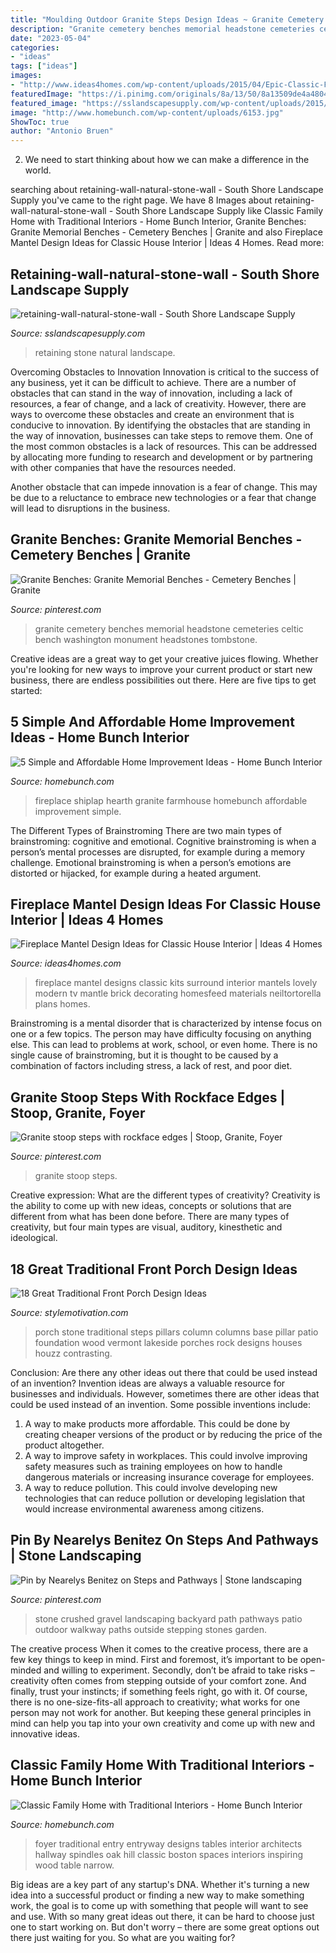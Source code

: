 ```yaml
---
title: "Moulding Outdoor Granite Steps Design Ideas ~ Granite Cemetery Benches Memorial Headstone Cemeteries Celtic Bench Washington Monument Headstones Tombstone"
description: "Granite cemetery benches memorial headstone cemeteries celtic bench washington monument headstones tombstone"
date: "2023-05-04"
categories:
- "ideas"
tags: ["ideas"]
images:
- "http://www.ideas4homes.com/wp-content/uploads/2015/04/Epic-Classic-Fireplace-Mantel-Design-Ideas.jpg"
featuredImage: "https://i.pinimg.com/originals/8a/13/50/8a13509de4a480423882fee7ec3d3cf2.jpg"
featured_image: "https://sslandscapesupply.com/wp-content/uploads/2015/05/retaining-wall-natural-stone-wall.jpg"
image: "http://www.homebunch.com/wp-content/uploads/6153.jpg"
ShowToc: true
author: "Antonio Bruen"
---
```



2. We need to start thinking about how we can make a difference in the world.

	

		
searching about retaining-wall-natural-stone-wall - South Shore Landscape Supply you've came to the right page. We have 8 Images about retaining-wall-natural-stone-wall - South Shore Landscape Supply like Classic Family Home with Traditional Interiors - Home Bunch Interior, Granite Benches: Granite Memorial Benches - Cemetery Benches | Granite and also Fireplace Mantel Design Ideas for Classic House Interior | Ideas 4 Homes. Read more:
		
    
## Retaining-wall-natural-stone-wall - South Shore Landscape Supply

<img loading=lazy src="https://sslandscapesupply.com/wp-content/uploads/2015/05/retaining-wall-natural-stone-wall.jpg" onerror="this.onerror=null;this.src='https://tse3.mm.bing.net/th?id=OIP.RXucFfCtRKGHaf8wSD-D-gHaE8&amp;pid=15.1';" alt="retaining-wall-natural-stone-wall - South Shore Landscape Supply">

_Source: sslandscapesupply.com_

>retaining stone natural landscape. 

	

Overcoming Obstacles to Innovation
Innovation is critical to the success of any business, yet it can be difficult to achieve. There are a number of obstacles that can stand in the way of innovation, including a lack of resources, a fear of change, and a lack of creativity. However, there are ways to overcome these obstacles and create an environment that is conducive to innovation.
By identifying the obstacles that are standing in the way of innovation, businesses can take steps to remove them. One of the most common obstacles is a lack of resources. This can be addressed by allocating more funding to research and development or by partnering with other companies that have the resources needed.

Another obstacle that can impede innovation is a fear of change. This may be due to a reluctance to embrace new technologies or a fear that change will lead to disruptions in the business.

    
## Granite Benches: Granite Memorial Benches - Cemetery Benches | Granite

<img loading=lazy src="https://i.pinimg.com/736x/ee/3c/2a/ee3c2ab9d8a0d580b57df40619cdf2a8--cemetery-granite.jpg" onerror="this.onerror=null;this.src='https://tse3.mm.bing.net/th?id=OIP.Pb3OuI0BWV9WPrw616mnJQHaEr&amp;pid=15.1';" alt="Granite Benches: Granite Memorial Benches - Cemetery Benches | Granite">

_Source: pinterest.com_

>granite cemetery benches memorial headstone cemeteries celtic bench washington monument headstones tombstone. 

	

Creative ideas are a great way to get your creative juices flowing. Whether you're looking for new ways to improve your current product or start new business, there are endless possibilities out there. Here are five tips to get started:

    
## 5 Simple And Affordable Home Improvement Ideas - Home Bunch Interior

<img loading=lazy src="https://www.homebunch.com/wp-content/uploads/2017/06/Shiplap-Fireplace-with-black-granite-hearth.-Farmhouse-Shiplap-Fireplace-farmhouse-Shiplap-Fireplace-blackgranite-blackgranitehearth-fireplacehearth-hearth.jpg" onerror="this.onerror=null;this.src='https://tse3.mm.bing.net/th?id=OIP.STsSN8kA73TEAmLOlGiSzwHaLH&amp;pid=15.1';" alt="5 Simple and Affordable Home Improvement Ideas - Home Bunch Interior">

_Source: homebunch.com_

>fireplace shiplap hearth granite farmhouse homebunch affordable improvement simple. 

	

The Different Types of Brainstroming
There are two main types of brainstroming: cognitive and emotional. Cognitive brainstroming is when a person’s mental processes are disrupted, for example during a memory challenge. Emotional brainstroming is when a person’s emotions are distorted or hijacked, for example during a heated argument.

    
## Fireplace Mantel Design Ideas For Classic House Interior | Ideas 4 Homes

<img loading=lazy src="http://www.ideas4homes.com/wp-content/uploads/2015/04/Epic-Classic-Fireplace-Mantel-Design-Ideas.jpg" onerror="this.onerror=null;this.src='https://tse3.mm.bing.net/th?id=OIP.-b26DxUDGoNLhid2C7uM5wHaJ3&amp;pid=15.1';" alt="Fireplace Mantel Design Ideas for Classic House Interior | Ideas 4 Homes">

_Source: ideas4homes.com_

>fireplace mantel designs classic kits surround interior mantels lovely modern tv mantle brick decorating homesfeed materials neiltortorella plans homes. 

	

Brainstroming is a mental disorder that is characterized by intense focus on one or a few topics. The person may have difficulty focusing on anything else. This can lead to problems at work, school, or even home. There is no single cause of brainstroming, but it is thought to be caused by a combination of factors including stress, a lack of rest, and poor diet.

    
## Granite Stoop Steps With Rockface Edges | Stoop, Granite, Foyer

<img loading=lazy src="https://i.pinimg.com/736x/f9/64/56/f96456b96b41c4eec95e5e7b9730ea76--foyers-granite.jpg" onerror="this.onerror=null;this.src='https://tse2.mm.bing.net/th?id=OIP.LH88JMFO0qJpMdBSE15uDwHaFj&amp;pid=15.1';" alt="Granite stoop steps with rockface edges | Stoop, Granite, Foyer">

_Source: pinterest.com_

>granite stoop steps. 

	

Creative expression: What are the different types of creativity?
Creativity is the ability to come up with new ideas, concepts or solutions that are different from what has been done before. There are many types of creativity, but four main types are visual, auditory, kinesthetic and ideological.

    
## 18 Great Traditional Front Porch Design Ideas

<img loading=lazy src="http://www.stylemotivation.com/wp-content/uploads/2013/11/19-Great-Traditional-Front-Porch-Design-Ideas-17.jpg" onerror="this.onerror=null;this.src='https://tse2.mm.bing.net/th?id=OIP.IpNzlIBv8BTsvzdG2WdzuQHaJZ&amp;pid=15.1';" alt="18 Great Traditional Front Porch Design Ideas">

_Source: stylemotivation.com_

>porch stone traditional steps pillars column columns base pillar patio foundation wood vermont lakeside porches rock designs houses houzz contrasting. 

	

Conclusion: Are there any other ideas out there that could be used instead of an invention?
Invention ideas are always a valuable resource for businesses and individuals. However, sometimes there are other ideas that could be used instead of an invention. Some possible inventions include:
1. A way to make products more affordable. This could be done by creating cheaper versions of the product or by reducing the price of the product altogether.
2. A way to improve safety in workplaces. This could involve improving safety measures such as training employees on how to handle dangerous materials or increasing insurance coverage for employees.
3. A way to reduce pollution. This could involve developing new technologies that can reduce pollution or developing legislation that would increase environmental awareness among citizens.

    
## Pin By Nearelys Benitez On Steps And Pathways | Stone Landscaping

<img loading=lazy src="https://i.pinimg.com/originals/8a/13/50/8a13509de4a480423882fee7ec3d3cf2.jpg" onerror="this.onerror=null;this.src='https://tse1.mm.bing.net/th?id=OIP.FTWIHj07rj7HR-H9bkLLBAHaNK&amp;pid=15.1';" alt="Pin by Nearelys Benitez on Steps and Pathways | Stone landscaping">

_Source: pinterest.com_

>stone crushed gravel landscaping backyard path pathways patio outdoor walkway paths outside stepping stones garden. 

	

The creative process
When it comes to the creative process, there are a few key things to keep in mind. First and foremost, it’s important to be open-minded and willing to experiment. Secondly, don’t be afraid to take risks – creativity often comes from stepping outside of your comfort zone. And finally, trust your instincts; if something feels right, go with it.
Of course, there is no one-size-fits-all approach to creativity; what works for one person may not work for another. But keeping these general principles in mind can help you tap into your own creativity and come up with new and innovative ideas.

    
## Classic Family Home With Traditional Interiors - Home Bunch Interior

<img loading=lazy src="http://www.homebunch.com/wp-content/uploads/6153.jpg" onerror="this.onerror=null;this.src='https://tse4.mm.bing.net/th?id=OIP.bM2IjsNHEic0sFHlOUD8WQHaKS&amp;pid=15.1';" alt="Classic Family Home with Traditional Interiors - Home Bunch Interior">

_Source: homebunch.com_

>foyer traditional entry entryway designs tables interior architects hallway spindles oak hill classic boston spaces interiors inspiring wood table narrow. 

	

Big ideas are a key part of any startup's DNA. Whether it's turning a new idea into a successful product or finding a new way to make something work, the goal is to come up with something that people will want to see and use. With so many great ideas out there, it can be hard to choose just one to start working on. But don't worry – there are some great options out there just waiting for you. So what are you waiting for?

